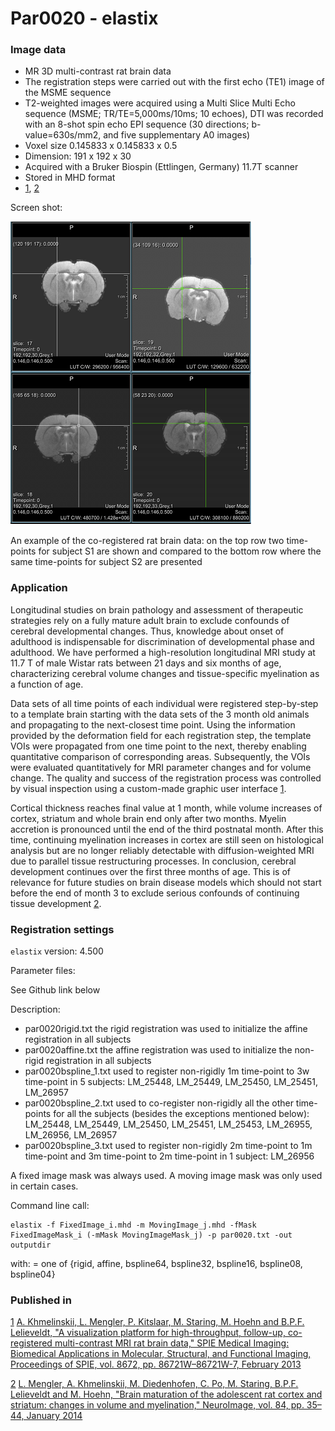 # Par0020 - elastix

###  Image data

* MR 3D multi-contrast rat brain data
* The registration steps were carried out with the first echo (TE1) image of the MSME sequence
* T2-weighted images were acquired using a Multi Slice Multi Echo sequence (MSME; TR/TE=5,000ms/10ms; 10 echoes), DTI was recorded with an 8-shot spin echo EPI sequence (30 directions; b-value=630s/mm2, and five supplementary A0 images)
* Voxel size 0.145833 x 0.145833 x 0.5
* Dimension: 191 x 192 x 30
* Acquired with a Bruker Biospin (Ettlingen, Germany) 11.7T scanner
* Stored in MHD format
* [1], [2]

Screen shot:

![alt-text](Mengler_elastix_wiki_screenshot.png)

An example of the co-registered rat brain data: on the top row two time-points for subject S1 are shown and compared to the bottom row where the same time-points for subject S2 are presented

###  Application

Longitudinal studies on brain pathology and assessment of therapeutic strategies rely on a fully mature adult brain to exclude confounds of cerebral developmental changes. Thus, knowledge about onset of adulthood is indispensable for discrimination of developmental phase and adulthood. We have performed a high-resolution longitudinal MRI study at 11.7 T of male Wistar rats between 21 days and six months of age, characterizing cerebral volume changes and tissue-specific myelination as a function of age.

Data sets of all time points of each individual were registered step-by-step to a template brain starting with the data sets of the 3 month old animals and propagating to the next-closest time point. Using the information provided by the deformation field for each registration step, the template VOIs were propagated from one time point to the next, thereby enabling quantitative comparison of corresponding areas. Subsequently, the VOIs were evaluated quantitatively for MRI parameter changes and for volume change. The quality and success of the registration process was controlled by visual inspection using a custom-made graphic user interface [1].

Cortical thickness reaches final value at 1 month, while volume increases of cortex, striatum and whole brain end only after two months. Myelin accretion is pronounced until the end of the third postnatal month. After this time, continuing myelination increases in cortex are still seen on histological analysis but are no longer reliably detectable with diffusion-weighted MRI due to parallel tissue restructuring processes. In conclusion, cerebral development continues over the first three months of age. This is of relevance for future studies on brain disease models which should not start before the end of month 3 to exclude serious confounds of continuing tissue development [2].

###  Registration settings

`elastix` version: 4.500

Parameter files:

See Github link below

Description:

* par0020rigid.txt the rigid registration was used to initialize the affine registration in all subjects
* par0020affine.txt the affine registration was used to initialize the non-rigid registration in all subjects
* par0020bspline_1.txt used to register non-rigidly 1m time-point to 3w time-point in 5 subjects: LM_25448, LM_25449, LM_25450, LM_25451, LM_26957
* par0020bspline_2.txt used to co-register non-rigidly all the other time-points for all the subjects (besides the exceptions mentioned below): LM_25448, LM_25449, LM_25450, LM_25451, LM_25453, LM_26955, LM_26956, LM_26957
* par0020bspline_3.txt used to register non-rigidly 2m time-point to 1m time-point and 3m time-point to 2m time-point in 1 subject: LM_26956

A fixed image mask was always used. A moving image mask was only used in certain cases.

Command line call:


    elastix -f FixedImage_i.mhd -m MovingImage_j.mhd -fMask FixedImageMask_i (-mMask MovingImageMask_j) -p par0020.txt -out outputdir


with:  = one of {rigid, affine, bspline64, bspline32, bspline16, bspline08, bspline04}

###  Published in

[1] [A. Khmelinskii, L. Mengler, P. Kitslaar, M. Staring, M. Hoehn and B.P.F. Lelieveldt, "A visualization platform for high-throughput, follow-up, co-registered multi-contrast MRI rat brain data," SPIE Medical Imaging: Biomedical Applications in Molecular, Structural, and Functional Imaging, Proceedings of SPIE, vol. 8672, pp. 86721W–86721W-7, February 2013][1]

[2] [L. Mengler, A. Khmelinskii, M. Diedenhofen, C. Po, M. Staring, B.P.F. Lelieveldt and M. Hoehn, "Brain maturation of the adolescent rat cortex and striatum: changes in volume and myelination," NeuroImage, vol. 84, pp. 35–44, January 2014][2]

[1]: http://proceedings.spiedigitallibrary.org/proceeding.aspx?articleid=1674633
[2]: http://www.sciencedirect.com/science/article/pii/S1053811913008963

